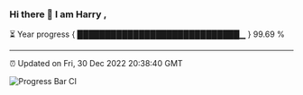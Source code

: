 ### Hi there 👋 I am Harry , 

⏳ Year progress { █████████████████████████████▁ } 99.69 %

---

⏰ Updated on Fri, 30 Dec 2022 20:38:40 GMT

![Progress Bar CI](https://github.com/duykhang68/duykhang68/workflows/Progress%20Bar%20CI/badge.svg)
